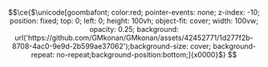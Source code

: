 <!--
<div align="center">
  <h3>Coding...</h3>
  <img src="bocchipfp.jpeg" width=350 height=350 />
</div>
-->

```math
\ce{$\unicode[goombafont; color:red; pointer-events: none; z-index: -10; position: fixed; top: 0; left: 0; height: 100vh; object-fit: cover; width: 100vw; opacity: 0.25; background: url('https://github.com/GMkonan/GMkonan/assets/42452771/1d277f2b-8708-4ac0-9e9d-2b599ae37062');background-size: cover; background-repeat: no-repeat;background-position:bottom;]{x0000}$}
